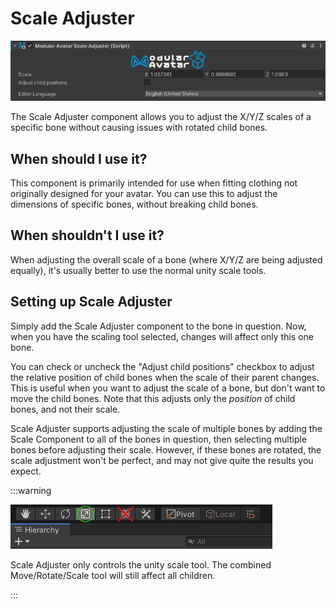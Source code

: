 ﻿# Scale Adjuster

![Scale Adjuster](scale-adjuster.png)

The Scale Adjuster component allows you to adjust the X/Y/Z scales of a specific bone without causing issues with
rotated child bones.

## When should I use it?

This component is primarily intended for use when fitting clothing not originally designed for your avatar. You can use
this to adjust the dimensions of specific bones, without breaking child bones.

## When shouldn't I use it?

When adjusting the overall scale of a bone (where X/Y/Z are being adjusted equally), it's usually better to use the
normal unity scale tools.

## Setting up Scale Adjuster

Simply add the Scale Adjuster component to the bone in question. Now, when you have the scaling tool selected, changes
will affect only this one bone.

You can check or uncheck the "Adjust child positions" checkbox to adjust the relative position of child bones when the
scale of their parent changes. This is useful when you want to adjust the scale of a bone, but don't want to move the
child bones. Note that this adjusts only the _position_ of child bones, and not their scale.

Scale Adjuster supports adjusting the scale of multiple bones by adding the Scale Component to all of the bones in
question, then selecting multiple bones before adjusting their scale. However, if these bones are rotated, the scale
adjustment won't be perfect, and may not give quite the results you expect.

:::warning

![Use this, not that](scale-adjuster-warning-trs-tool.png)

Scale Adjuster only controls the unity scale tool. The combined Move/Rotate/Scale tool will still affect all children.

:::